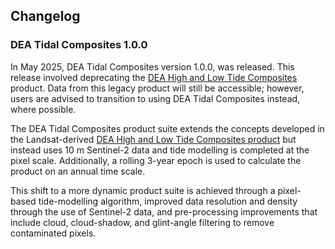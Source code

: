 ## Changelog

### DEA Tidal Composites 1.0.0

In May 2025, DEA Tidal Composites version 1.0.0, was released. This release involved deprecating the [DEA High and Low Tide Composites](/data/version-history/dea-high-and-low-tide-imagery-landsat-2.0.0/) product. Data from this legacy product will still be accessible; however, users are advised to transition to using DEA Tidal Composites instead, where possible.

The DEA Tidal Composites product suite extends the concepts developed in the Landsat-derived [DEA High and Low Tide Composites product](/data/version-history/dea-high-and-low-tide-imagery-landsat-2.0.0/) but instead uses 10 m Sentinel-2 data and tide modelling is completed at the pixel scale. Additionally, a rolling 3-year epoch is used to calculate the product on an annual time scale.

This shift to a more dynamic product suite is achieved through a pixel-based tide-modelling algorithm, improved data resolution and density through the use of Sentinel-2 data, and pre-processing improvements that include cloud, cloud-shadow, and glint-angle filtering to remove contaminated pixels.
